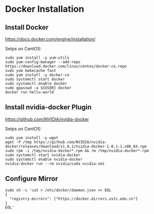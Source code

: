 # Docker Installation


## Install Docker

https://docs.docker.com/engine/installation/

Setps on CentOS:

    sudo yum install -y yum-utils
    sudo yum-config-manager --add-repo https://download.docker.com/linux/centos/docker-ce.repo
    sudo yum makecache fast
    sudo yum install -y docker-ce
    sudo systemctl start docker
    sudo systemctl enable docker
    sudo gpasswd -a ${USER} docker
    docker run hello-world


## Install nvidia-docker Plugin

https://github.com/NVIDIA/nvidia-docker

Setps on CentOS:

    sudo yum install -y wget
    wget -P /tmp https://github.com/NVIDIA/nvidia-docker/releases/download/v1.0.1/nvidia-docker-1.0.1-1.x86_64.rpm
    sudo rpm -i /tmp/nvidia-docker*.rpm && rm /tmp/nvidia-docker*.rpm
    sudo systemctl start nvidia-docker
    sudo systemctl enable nvidia-docker
    nvidia-docker run --rm nvidia/cuda nvidia-smi


## Configure Mirror

    sudo sh -c 'cat > /etc/docker/daemon.json << EOL
    {
      "registry-mirrors": ["https://docker.mirrors.ustc.edu.cn"]
    }
    EOL'
